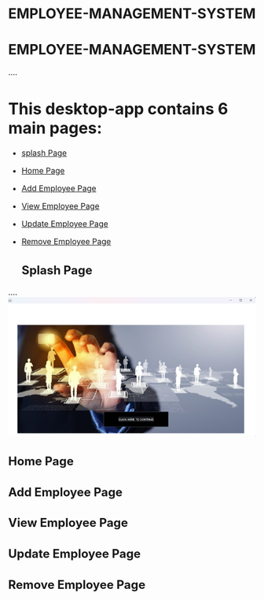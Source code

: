 # EMPLOYEE-MANAGEMENT-SYSTEM
<h1 align="center">EMPLOYEE-MANAGEMENT-SYSTEM</h1>
<p><font size="3">
....
</p>
  
# This desktop-app contains 6 main pages:
- [splash Page](#splash-page)
- [Home Page](#home-page)
- [Add Employee Page](#add-employee-page)
- [View Employee Page](#view-employee-page)
- [Update Employee Page](#update-employee-page)
- [Remove Employee Page](#remove-employee-page)

  ## Splash Page
 ....
![](https://github.com/Surya07102000/Employee-Management-System/blob/main/splash_page.png)

## Home Page

## Add Employee Page

## View Employee Page

## Update Employee Page

## Remove Employee Page
